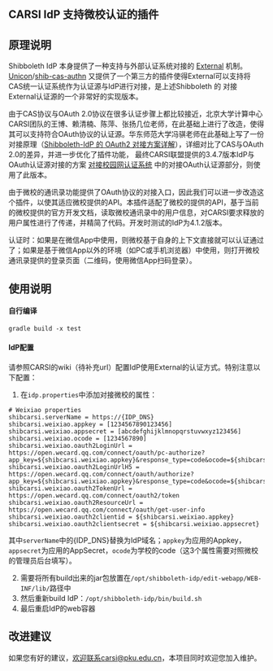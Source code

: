 ## CARSI IdP 支持微校认证的插件

## 原理说明

Shibboleth IdP 本身提供了一种支持与外部认证系统对接的 [External](https://wiki.shibboleth.net/confluence/display/IDP30/ExternalAuthnConfiguration) 机制。[Unicon](https://github.com/Unicon)/[shib-cas-authn](https://github.com/Unicon/shib-cas-authn) 又提供了一个第三方的插件使得External可以支持将CAS统一认证系统作为认证源与IdP进行对接，是上述Shibboleth 的 对接External认证源的一个非常好的实现版本。

由于CAS协议与OAuth 2.0协议在很多认证步骤上都比较接近，北京大学计算中心CARSI团队的王博、赖清楠、陈萍、张扬几位老师，在此基础上进行了改造，使得其可以支持符合OAuth协议的认证源。华东师范大学冯骐老师在此基础上写了一份对接原理（[Shibboleth-IdP 的 OAuth2 对接方案详解](https://www.jianshu.com/p/0d50a6d6a653?utm_campaign=haruki&utm_content=note&utm_medium=reader_share&utm_source=weixin_timeline&from=timeline)），详细对比了CAS与OAuth 2.0的差异，并进一步优化了插件功能， 最终CARSI联盟提供的3.4.7版本IdP与OAuth认证源对接的方案 [对接校园网认证系统](https://wiki.carsi.edu.cn/pages/viewpage.action?pageId=6266126) 中的对接OAuth认证源部分，则使用了此版本。

由于微校的通讯录功能提供了OAuth协议的对接入口，因此我们可以进一步改造这个插件，以使其适应微校提供的API。本插件适配了微校的提供的API，基于当前的微校提供的官方开发文档，读取微校通讯录中的用户信息，对CARSI要求释放的用户属性进行了传递，并精简了代码。开发时测试的IdP为4.1.2版本。

认证时：如果是在微信App中使用，则微校基于自身的上下文直接就可以认证通过了；如果是基于微信App以外的环境（如PC或手机浏览器）中使用，则打开微校通讯录提供的登录页面（二维码，使用微信App扫码登录）。

使用说明
---------------------------------------------------------------

#### 自行编译

```
gradle build -x test 
```

#### IdP配置

请参照CARSI的wiki（待补充url）配置IdP使用External的认证方式。特别注意以下配置：

1. 在`idp.properties`中添加对接微校的属性：

```
# Weixiao properties
shibcarsi.serverName = https://{IDP_DNS}
shibcarsi.weixiao.appkey = [1234567890123456]
shibcarsi.weixiao.appsecret = [abcdefghijklmnopqrstuvwxyz123456]
shibcarsi.weixiao.ocode = [1234567890]
shibcarsi.weixiao.oauth2LoginUrl = https://open.wecard.qq.com/connect/oauth/pc-authorize?app_key=${shibcarsi.weixiao.appkey}&response_type=code&ocode=${shibcarsi.weixiao.ocode}&scope=snsapi_userinfo&state=STATE&connect=curLogin
shibcarsi.weixiao.oauth2LoginUrlH5 = https://open.wecard.qq.com/connect/oauth/authorize?app_key=${shibcarsi.weixiao.appkey}&response_type=code&ocode=${shibcarsi.weixiao.ocode}&scope=snsapi_userinfo&state=STATE
shibcarsi.weixiao.oauth2TokenUrl = https://open.wecard.qq.com/connect/oauth2/token
shibcarsi.weixiao.oauth2ResourceUrl = https://open.wecard.qq.com/connect/oauth/get-user-info
shibcarsi.weixiao.oauth2clientid = ${shibcarsi.weixiao.appkey}
shibcarsi.weixiao.oauth2clientsecret = ${shibcarsi.weixiao.appsecret}
```

其中`serverName`中的{IDP_DNS}替换为IdP域名；`appkey`为应用的Appkey，`appsecret`为应用的AppSecret，`ocode`为学校的code（这3个属性需要对照微校的管理员后台填写）。

2. 需要将所有build出来的jar包放置在`/opt/shibboleth-idp/edit-webapp/WEB-INF/lib/`路径中
3. 然后重新build IdP：`/opt/shibboleth-idp/bin/build.sh`
4. 最后重启IdP的web容器

改进建议
-------------------------------------------------------------

如果您有好的建议，欢迎联系carsi@pku.edu.cn，本项目同时欢迎您加入维护。